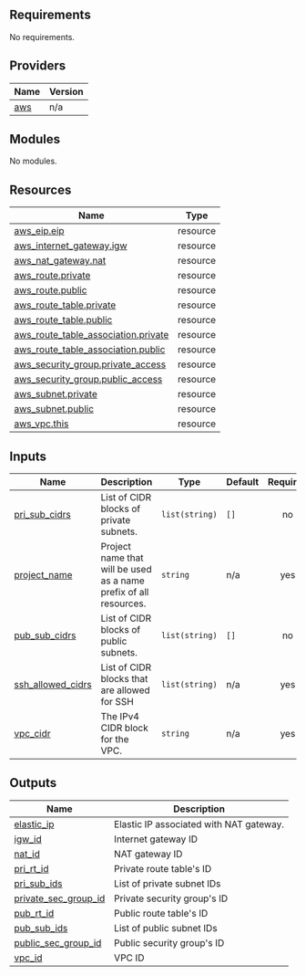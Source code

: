 <!-- BEGIN_TF_DOCS -->
## Requirements

No requirements.

## Providers

| Name | Version |
|------|---------|
| <a name="provider_aws"></a> [aws](#provider\_aws) | n/a |

## Modules

No modules.

## Resources

| Name | Type |
|------|------|
| [aws_eip.eip](https://registry.terraform.io/providers/hashicorp/aws/latest/docs/resources/eip) | resource |
| [aws_internet_gateway.igw](https://registry.terraform.io/providers/hashicorp/aws/latest/docs/resources/internet_gateway) | resource |
| [aws_nat_gateway.nat](https://registry.terraform.io/providers/hashicorp/aws/latest/docs/resources/nat_gateway) | resource |
| [aws_route.private](https://registry.terraform.io/providers/hashicorp/aws/latest/docs/resources/route) | resource |
| [aws_route.public](https://registry.terraform.io/providers/hashicorp/aws/latest/docs/resources/route) | resource |
| [aws_route_table.private](https://registry.terraform.io/providers/hashicorp/aws/latest/docs/resources/route_table) | resource |
| [aws_route_table.public](https://registry.terraform.io/providers/hashicorp/aws/latest/docs/resources/route_table) | resource |
| [aws_route_table_association.private](https://registry.terraform.io/providers/hashicorp/aws/latest/docs/resources/route_table_association) | resource |
| [aws_route_table_association.public](https://registry.terraform.io/providers/hashicorp/aws/latest/docs/resources/route_table_association) | resource |
| [aws_security_group.private_access](https://registry.terraform.io/providers/hashicorp/aws/latest/docs/resources/security_group) | resource |
| [aws_security_group.public_access](https://registry.terraform.io/providers/hashicorp/aws/latest/docs/resources/security_group) | resource |
| [aws_subnet.private](https://registry.terraform.io/providers/hashicorp/aws/latest/docs/resources/subnet) | resource |
| [aws_subnet.public](https://registry.terraform.io/providers/hashicorp/aws/latest/docs/resources/subnet) | resource |
| [aws_vpc.this](https://registry.terraform.io/providers/hashicorp/aws/latest/docs/resources/vpc) | resource |

## Inputs

| Name | Description | Type | Default | Required |
|------|-------------|------|---------|:--------:|
| <a name="input_pri_sub_cidrs"></a> [pri\_sub\_cidrs](#input\_pri\_sub\_cidrs) | List of CIDR blocks of private subnets. | `list(string)` | `[]` | no |
| <a name="input_project_name"></a> [project\_name](#input\_project\_name) | Project name that will be used as a name prefix of all resources. | `string` | n/a | yes |
| <a name="input_pub_sub_cidrs"></a> [pub\_sub\_cidrs](#input\_pub\_sub\_cidrs) | List of CIDR blocks of public subnets. | `list(string)` | `[]` | no |
| <a name="input_ssh_allowed_cidrs"></a> [ssh\_allowed\_cidrs](#input\_ssh\_allowed\_cidrs) | List of CIDR blocks that are allowed for SSH | `list(string)` | n/a | yes |
| <a name="input_vpc_cidr"></a> [vpc\_cidr](#input\_vpc\_cidr) | The IPv4 CIDR block for the VPC. | `string` | n/a | yes |

## Outputs

| Name | Description |
|------|-------------|
| <a name="output_elastic_ip"></a> [elastic\_ip](#output\_elastic\_ip) | Elastic IP associated with NAT gateway. |
| <a name="output_igw_id"></a> [igw\_id](#output\_igw\_id) | Internet gateway ID |
| <a name="output_nat_id"></a> [nat\_id](#output\_nat\_id) | NAT gateway ID |
| <a name="output_pri_rt_id"></a> [pri\_rt\_id](#output\_pri\_rt\_id) | Private route table's ID |
| <a name="output_pri_sub_ids"></a> [pri\_sub\_ids](#output\_pri\_sub\_ids) | List of private subnet IDs |
| <a name="output_private_sec_group_id"></a> [private\_sec\_group\_id](#output\_private\_sec\_group\_id) | Private security group's ID |
| <a name="output_pub_rt_id"></a> [pub\_rt\_id](#output\_pub\_rt\_id) | Public route table's ID |
| <a name="output_pub_sub_ids"></a> [pub\_sub\_ids](#output\_pub\_sub\_ids) | List of public subnet IDs |
| <a name="output_public_sec_group_id"></a> [public\_sec\_group\_id](#output\_public\_sec\_group\_id) | Public security group's ID |
| <a name="output_vpc_id"></a> [vpc\_id](#output\_vpc\_id) | VPC ID |
<!-- END_TF_DOCS -->